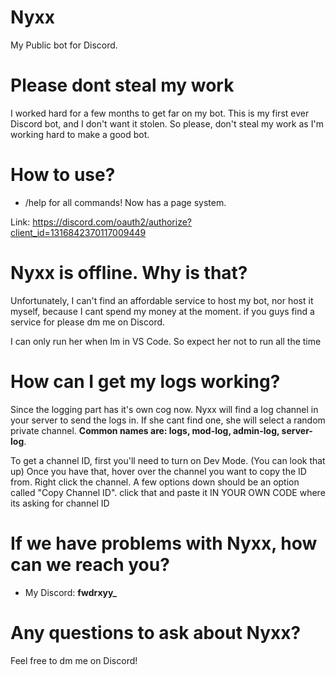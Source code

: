 # Nyxx
My Public bot for Discord. 

# Please dont steal my work
I worked hard for a few months to get far on my bot. This is my first ever Discord bot, and I don't want it stolen. So please, don't steal my work as I'm working hard to make a good bot.

# How to use?
- /help for all commands! Now has a page system.

Link: https://discord.com/oauth2/authorize?client_id=1316842370117009449

# Nyxx is offline. Why is that?
Unfortunately, I can't find an affordable service to host my bot, nor host it myself, because I cant spend my money at the moment. if you guys find a service for please dm me on Discord. 

I can only run her when Im in VS Code. So expect her not to run all the time

# How can I get my logs working?
Since the logging part has it's own cog now. Nyxx will find a log channel in your server to send the logs in. If she cant find one, she will select a random private channel. **Common names are: logs, mod-log, admin-log, server-log**.

To get a channel ID, first you'll need to turn on Dev Mode. (You can look that up) Once you have that, hover over the channel you want to copy the ID from. Right click the channel. A few options down should be an option called "Copy Channel ID". click that and paste it IN YOUR OWN CODE where its asking for channel ID

# If we have problems with Nyxx, how can we reach you?
- My Discord: **fwdrxyy_**

# Any questions to ask about Nyxx?
Feel free to dm me on Discord! 

